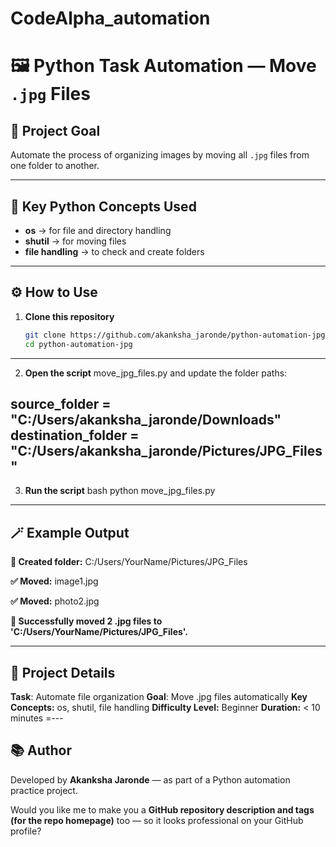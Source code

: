 # CodeAlpha_automation
# 🖼️ Python Task Automation — Move `.jpg` Files

## 🎯 Project Goal
Automate the process of organizing images by moving all `.jpg` files from one folder to another.

---

## 🧠 Key Python Concepts Used
- **os** → for file and directory handling  
- **shutil** → for moving files  
- **file handling** → to check and create folders  

---

## ⚙️ How to Use

1. **Clone this repository**
   ```bash
   git clone https://github.com/akanksha_jaronde/python-automation-jpg.git
   cd python-automation-jpg
---
 2. **Open the script** move_jpg_files.py and update the folder paths:

 source_folder = "C:/Users/akanksha_jaronde/Downloads"
 destination_folder = "C:/Users/akanksha_jaronde/Pictures/JPG_Files"
---
 3. **Run the script**
 bash
 python move_jpg_files.py
---
   
## 🪄 Example Output
**📁 Created folder:** C:/Users/YourName/Pictures/JPG_Files

**✅ Moved:** image1.jpg

**✅ Moved:** photo2.jpg

**🎉 Successfully moved 2 .jpg files to 'C:/Users/YourName/Pictures/JPG_Files'.**

---

## 🧩 Project Details

**Task**: Automate file organization
**Goal**: Move .jpg files automatically
**Key Concepts:** os, shutil, file handling
**Difficulty Level:** Beginner
**Duration:** < 10 minutes
=---

## 📚 Author

Developed by **Akanksha Jaronde** — as part of a Python automation practice project.

Would you like me to make you a **GitHub repository description and tags (for the repo homepage)** too — so it looks professional on your GitHub profile?

